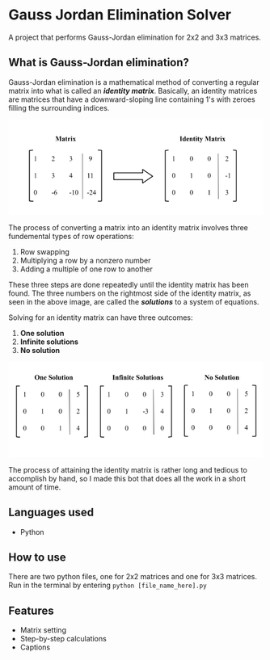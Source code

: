 # Gauss Jordan Elimination Solver
A project that performs Gauss-Jordan elimination for 2x2 and 3x3 matrices.

## What is Gauss-Jordan elimination?
Gauss-Jordan elimination is a mathematical method of converting a regular matrix into what is called an ***identity matrix***. Basically, an identity matrices are matrices that have a downward-sloping line containing 1's with zeroes filling the surrounding indices.

<img src="https://github.com/KennethOnuorah/Gauss-Jordan-Elimination-Solver/blob/main/src/images/img1.png" width="516" height="189"/>

The process of converting a matrix into an identity matrix involves three fundemental types of row operations:
1. Row swapping
2. Multiplying a row by a nonzero number
3. Adding a multiple of one row to another

These three steps are done repeatedly until the identity matrix has been found. The three numbers on the rightmost side of the identity matrix, as seen in the above image, are called the ***solutions*** to a system of equations. 

Solving for an identity matrix can have three outcomes:
1. **One solution**
2. **Infinite solutions**
3. **No solution**

<img src="https://github.com/KennethOnuorah/Gauss-Jordan-Elimination-Solver/blob/main/src/images/img2.png" width="516" height="189"/>

The process of attaining the identity matrix is rather long and tedious to accomplish by hand, so I made this bot that does all the work in a short amount of time.

## Languages used
* Python

## How to use
There are two python files, one for 2x2 matrices and one for 3x3 matrices. Run in the terminal by entering `python [file_name_here].py`

## Features
* Matrix setting
* Step-by-step calculations
* Captions
